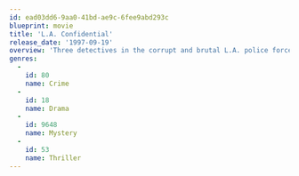 ```yaml
---
id: ead03dd6-9aa0-41bd-ae9c-6fee9abd293c
blueprint: movie
title: 'L.A. Confidential'
release_date: '1997-09-19'
overview: 'Three detectives in the corrupt and brutal L.A. police force of the 1950s use differing methods to uncover a conspiracy behind the shotgun slayings of the patrons at an all-night diner.'
genres:
  -
    id: 80
    name: Crime
  -
    id: 18
    name: Drama
  -
    id: 9648
    name: Mystery
  -
    id: 53
    name: Thriller
---
```

